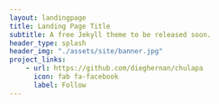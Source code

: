 ```yaml
---
layout: landingpage
title: Landing Page Title
subtitle: A free Jekyll theme to be released soon.
header_type: splash
header_img: "./assets/site/banner.jpg"
project_links:
    - url: https://github.com/dieghernan/chulapa
      icon: fab fa-facebook
      label: Follow
---
```

